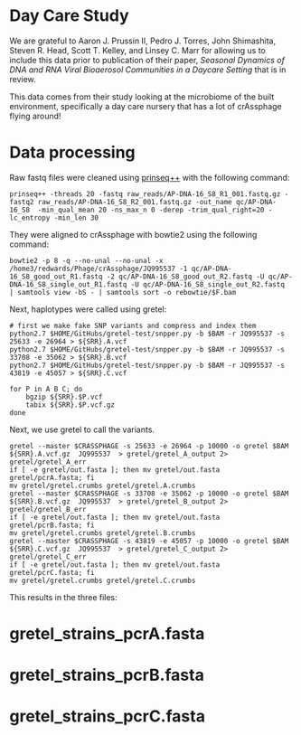 # Day Care Study

We are grateful to Aaron J. Prussin II, Pedro J. Torres, John Shimashita, Steven R. Head, Scott T. Kelley, and Linsey C. Marr for allowing us to include this data prior to publication of their paper, *Seasonal Dynamics of DNA and RNA Viral Bioaerosol Communities in a Daycare Setting* that is in review.

This data comes from their study looking at the microbiome of the built environment, specifically a day care nursery that has a lot of crAssphage flying around!

# Data processing

Raw fastq files were cleaned using [prinseq++](https://github.com/Adrian-Cantu/PRINSEQ-plus-plus) with the following command:

```
prinseq++ -threads 20 -fastq raw_reads/AP-DNA-16_S8_R1_001.fastq.gz -fastq2 raw_reads/AP-DNA-16_S8_R2_001.fastq.gz -out_name qc/AP-DNA-16_S8  -min_qual_mean 20 -ns_max_n 0 -derep -trim_qual_right=20 -lc_entropy -min_len 30
```

They were aligned to crAssphage with bowtie2 using the following command:

```
bowtie2 -p 8 -q --no-unal --no-unal -x /home3/redwards/Phage/crAssphage/JQ995537 -1 qc/AP-DNA-16_S8_good_out_R1.fastq -2 qc/AP-DNA-16_S8_good_out_R2.fastq -U qc/AP-DNA-16_S8_single_out_R1.fastq -U qc/AP-DNA-16_S8_single_out_R2.fastq  | samtools view -bS - | samtools sort -o rebowtie/$F.bam
```

Next, haplotypes were called using gretel:

```
# first we make fake SNP variants and compress and index them
python2.7 $HOME/GitHubs/gretel-test/snpper.py -b $BAM -r JQ995537 -s 25633 -e 26964 > ${SRR}.A.vcf
python2.7 $HOME/GitHubs/gretel-test/snpper.py -b $BAM -r JQ995537 -s 33708 -e 35062 > ${SRR}.B.vcf
python2.7 $HOME/GitHubs/gretel-test/snpper.py -b $BAM -r JQ995537 -s 43819 -e 45057 > ${SRR}.C.vcf

for P in A B C; do 
	bgzip ${SRR}.$P.vcf
	tabix ${SRR}.$P.vcf.gz
done
```

Next, we use gretel to call the variants.


```
gretel --master $CRASSPHAGE -s 25633 -e 26964 -p 10000 -o gretel $BAM ${SRR}.A.vcf.gz  JQ995537  > gretel/gretel_A_output 2> gretel/gretel_A_err
if [ -e gretel/out.fasta ]; then mv gretel/out.fasta gretel/pcrA.fasta; fi
mv gretel/gretel.crumbs gretel/gretel.A.crumbs
gretel --master $CRASSPHAGE -s 33708 -e 35062 -p 10000 -o gretel $BAM ${SRR}.B.vcf.gz  JQ995537  > gretel/gretel_B_output 2> gretel/gretel_B_err
if [ -e gretel/out.fasta ]; then mv gretel/out.fasta gretel/pcrB.fasta; fi
mv gretel/gretel.crumbs gretel/gretel.B.crumbs
gretel --master $CRASSPHAGE -s 43819 -e 45057 -p 10000 -o gretel $BAM ${SRR}.C.vcf.gz  JQ995537  > gretel/gretel_C_output 2> gretel/gretel_C_err
if [ -e gretel/out.fasta ]; then mv gretel/out.fasta gretel/pcrC.fasta; fi
mv gretel/gretel.crumbs gretel/gretel.C.crumbs
```

This results in the three files:

# gretel_strains_pcrA.fasta
# gretel_strains_pcrB.fasta
# gretel_strains_pcrC.fasta



